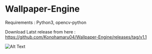 # Wallpaper-Engine

Requirements : Python3, opencv-python

Download Latst release from here :  https://github.com/Konohamaru04/Wallpaper-Engine/releases/tag/v1.1

![Alt Text](https://giphy.com/gifs/xI3unBfk4HYVDrAkQW/html5)
